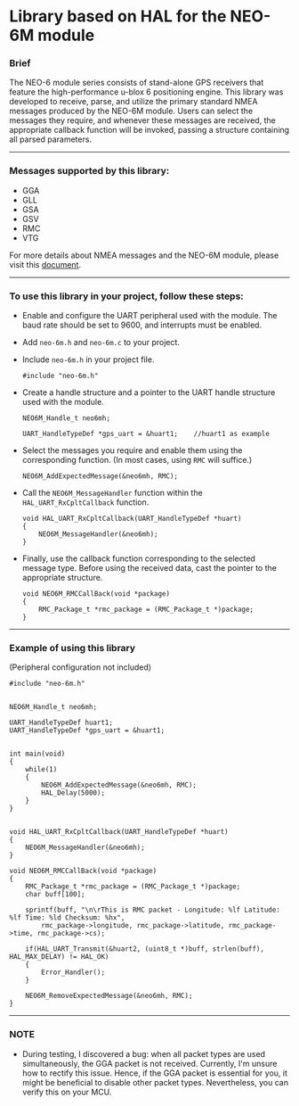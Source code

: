 # Library based on HAL for the NEO-6M module
### Brief
The NEO-6 module series consists of stand-alone GPS receivers that feature the high-performance u-blox 6 positioning engine. 
This library was developed to receive, parse, and utilize the primary standard NMEA messages produced by the NEO-6M module. 
Users can select the messages they require, and whenever these messages are received, the appropriate callback function will 
be invoked, passing a structure containing all parsed parameters.
___
### Messages supported by this library:
- GGA
- GLL
- GSA
- GSV
- RMC
- VTG

For more details about NMEA messages and the NEO-6M module, please visit this [document](https://content.u-blox.com/sites/default/files/products/documents/u-blox6_ReceiverDescrProtSpec_%28GPS.G6-SW-10018%29_Public.pdf).
___
### To use this library in your project, follow these steps:
* Enable and configure the UART peripheral used with the module. The baud rate should be set to 9600, and interrupts must be enabled.
* Add `neo-6m.h` and `neo-6m.c` to your project.
* Include `neo-6m.h` in your project file.
  
  ```
  #include "neo-6m.h"
  ```
* Create a handle structure and a pointer to the UART handle structure used with the module.

  ```
  NEO6M_Handle_t neo6mh;
  
  UART_HandleTypeDef *gps_uart = &huart1;    //huart1 as example
  ```
* Select the messages you require and enable them using the corresponding function. (In most cases, using `RMC` will suffice.)

  ```
  NEO6M_AddExpectedMessage(&neo6mh, RMC);
  ```
* Call the `NEO6M_MessageHandler` function within the `HAL_UART_RxCpltCallback` function.
  
  ```
  void HAL_UART_RxCpltCallback(UART_HandleTypeDef *huart)
  {
      NEO6M_MessageHandler(&neo6mh);
  }
  ```
* Finally, use the callback function corresponding to the selected message type. Before using the received data,
  cast the pointer to the appropriate structure.
  
  ```
  void NEO6M_RMCCallBack(void *package)
  {
      RMC_Package_t *rmc_package = (RMC_Package_t *)package;
  }
  ```
___
### Example of using this library
(Peripheral configuration not included)

  ```
  #include "neo-6m.h"
  
  
  NEO6M_Handle_t neo6mh;
  
  UART_HandleTypeDef huart1;
  UART_HandleTypeDef *gps_uart = &huart1;     
  
  
  int main(void)
  {
      while(1)
      {
          NEO6M_AddExpectedMessage(&neo6mh, RMC);
          HAL_Delay(5000);
      }
  }
  
  
  void HAL_UART_RxCpltCallback(UART_HandleTypeDef *huart)
  {
      NEO6M_MessageHandler(&neo6mh);
  }
  
  void NEO6M_RMCCallBack(void *package)
  {
      RMC_Package_t *rmc_package = (RMC_Package_t *)package;
      char buff[100];
      
      sprintf(buff, "\n\rThis is RMC packet - Longitude: %lf Latitude: %lf Time: %ld Checksum: %hx",
          rmc_package->longitude, rmc_package->latitude, rmc_package->time, rmc_package->cs);
      
      if(HAL_UART_Transmit(&huart2, (uint8_t *)buff, strlen(buff), HAL_MAX_DELAY) != HAL_OK)
      {
          Error_Handler();
      }
      
      NEO6M_RemoveExpectedMessage(&neo6mh, RMC);
  }
  
  ```
___
### NOTE 
* During testing, I discovered a bug: when all packet types are used simultaneously, the GGA packet is not received.
  Currently, I'm unsure how to rectify this issue. Hence, if the GGA packet is essential for you, it might be beneficial to disable other packet types.
  Nevertheless, you can verify this on your MCU.



